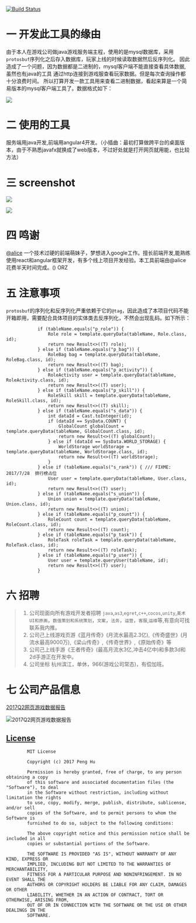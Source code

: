 [![Build Status](https://travis-ci.org/xiaomoinfo/MysqlBlobToJsonTool.svg?branch=master)](https://travis-ci.org/xiaomoinfo/MysqlBlobToJsonTool)
# 一 开发此工具的缘由
由于本人在游戏公司做java游戏服务端主程，使用的是mysql数据库，采用`protosbuf`序列化之后存入数据库，玩家上线的时候读取数据然后反序列化。
因此造成了一个问题，因为数据都是二进制的，mysql客户端不能直接查看具体数据,虽然也有java的工具 通过http连接到游戏服查看玩家数据。但是每次查询操作都十分浪费时间。
所以打算开发一款工具用来查看二进制数据，看起来算是一个简易版本的mysql客户端工具了。数据格式如下：    


![](srceenshot/navicat.png)

# 二 使用的工具
服务端用java开发,前端用angular4开发。（小插曲：最初打算做跨平台的桌面版本，由于不熟悉javafx就换成了web版本，不过好处就是打开网页就用能，也比较方法）


# 三  screenshot
![](srceenshot/login.png)


![](srceenshot/main.png)



# 四 鸣谢
[@alice](https://github.com/AlicePrincess) 一个技术过硬的前端萌妹子，梦想进入google工作。擅长前端开发,能熟练使用react和angular框架开发，有多个线上项目开发经验。本工具前端由@alice花费半天时间完成。()
ORZ



# 五 注意事项
`protosbuf`的序列化和反序列化严重依赖于它的`@tag`，因此造成了本项目代码不能开箱即用，需要配合具体项目的实体类去反序列化，不然会出现乱码。如下所示：


```
            if (tableName.equals("p_role")) {
                Role role = template.queryData(tableName, Role.class, id);
                return new Result<>((T) role);
            } else if (tableName.equals("p_bag")) {
                RoleBag bag = template.queryData(tableName, RoleBag.class, id);
                return new Result<>((T) bag);
            } else if (tableName.equals("p_activity")) {
                RoleActivity user = template.queryData(tableName, RoleActivity.class, id);
                return new Result<>((T) user);
            } else if (tableName.equals("p_skill")) {
                RoleSkill skill = template.queryData(tableName, RoleSkill.class, id);
                return new Result<>((T) skill);
            } else if (tableName.equals("s_data")) {
                int dataId = Cast.toInteger(id);
                if (dataId == SysData.COUNT) {
                    GlobalCount globalCount = template.queryData(tableName, GlobalCount.class, id);
                    return new Result<>((T) globalCount);
                } else if (dataId == SysData.WORLD_STORAGE) {
                    WorldStorage worldStorage = template.queryData(tableName, WorldStorage.class, id);
                    return new Result<>((T) worldStorage);
                }
            } else if (tableName.equals("s_rank")) { /// FIXME: 2017/7/28  排行榜占位
                User user = template.queryData(tableName, User.class, id);
                return new Result<>((T) user);
            } else if (tableName.equals("s_union")) {
                Union union = template.queryData(tableName, Union.class, id);
                return new Result<>((T) union);
            } else if (tableName.equals("p_count")) {
                RoleCount count = template.queryData(tableName, RoleCount.class, id);
                return new Result<>((T) count);
            } else if (tableName.equals("p_task")) {
                RoleTask roleTask = template.queryData(tableName, RoleTask.class, id);
                return new Result<>((T) roleTask);
            } else if (tableName.equals("p_user")) {
                User user = template.queryUser(tableName, id);
                return new Result<>((T) user);
            }
```




# 六 招聘
>  1. 公司现面向所有游戏开发者招聘 `java`,`as3`,`egret`,`c++`,`cocos`,`unity`,`美术UI和原画`，`数值策划和系统策划`，`文案`，`法务`，`运营`，`客服`,`运维`等,有意向可找联系我内推。   
>  2. 公司己上线游戏页游《蓝月传奇》(月流水最高2.3亿),《传奇盛世》(月流水最高9000万),《梁山传奇》,《传奇世界》,《原始传奇》等         
>  3. 公司己上线手游《王者传奇》(最高月流水3亿,冲击4亿中)和多款3d和2d手游正在开发中。                   
>  4. 公司坐标 杭州滨江，单休，966(游戏公司常态)，有偿加班。       


# 七 公司产品信息
[2017Q2网页游戏数据报告](http://www.youxiguancha.com/hangyezixun/40126.html)

![2017Q2网页游戏数据报告](srceenshot/company.png)


## [License](LICENSE "mit")

            MIT License

            Copyright (c) 2017 Peng Hu

            Permission is hereby granted, free of charge, to any person obtaining a copy
            of this software and associated documentation files (the "Software"), to deal
            in the Software without restriction, including without limitation the rights
            to use, copy, modify, merge, publish, distribute, sublicense, and/or sell
            copies of the Software, and to permit persons to whom the Software is
            furnished to do so, subject to the following conditions:

            The above copyright notice and this permission notice shall be included in all
            copies or substantial portions of the Software.

            THE SOFTWARE IS PROVIDED "AS IS", WITHOUT WARRANTY OF ANY KIND, EXPRESS OR
            IMPLIED, INCLUDING BUT NOT LIMITED TO THE WARRANTIES OF MERCHANTABILITY,
            FITNESS FOR A PARTICULAR PURPOSE AND NONINFRINGEMENT. IN NO EVENT SHALL THE
            AUTHORS OR COPYRIGHT HOLDERS BE LIABLE FOR ANY CLAIM, DAMAGES OR OTHER
            LIABILITY, WHETHER IN AN ACTION OF CONTRACT, TORT OR OTHERWISE, ARISING FROM,
            OUT OF OR IN CONNECTION WITH THE SOFTWARE OR THE USE OR OTHER DEALINGS IN THE
            SOFTWARE.
